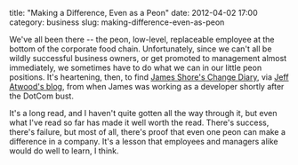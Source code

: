 title: "Making a Difference, Even as a Peon"
date: 2012-04-02 17:00
category: business
slug: making-difference-even-as-peon

<div class='post'>
<p>We've all been there -- the peon, low-level, replaceable employee at the bottom of the corporate food chain. Unfortunately, since we can't all be wildly successful business owners, or get promoted to management almost immediately, we sometimes have to do what we can in our little peon positions. It's heartening, then, to find <a href="http://jamesshore.com/Change-Diary/">James Shore's Change Diary</a>, via <a href="http://www.codinghorror.com/blog/2006/09/changing-your-organization-for-peons.html">Jeff Atwood's blog</a>, from when James was working as a developer shortly after the DotCom bust. </p><p>It's a long read, and I haven't quite gotten all the way through it, but even what I've read so far has made it well worth the read. There's success, there's failure, but most of all, there's proof that even one peon can make a difference in a company. It's a lesson that employees and managers alike would do well to learn, I think. </p></div>
